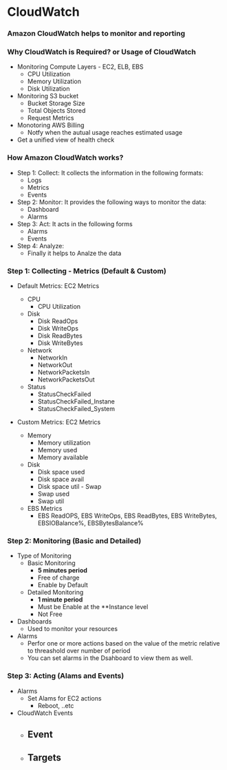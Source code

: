 # CloudWatch

### Amazon CloudWatch helps to monitor and reporting

### Why CloudWatch is Required? or Usage of CloudWatch
  * Monitoring Compute Layers - EC2, ELB, EBS
      - CPU Utilization
      - Memory Utilization
      - Disk Utilization
  * Monitoring S3 bucket
      - Bucket Storage Size
      - Total Objects Stored
      - Request Metrics
  * Monotoring AWS Billing
      - Notfy when the autual usage reaches estimated usage
  * Get a unified view of health check
      
### How Amazon CloudWatch works?
   - Step 1: Collect: It collects the information in the following formats:
        - Logs
        - Metrics
        - Events
   - Step 2: Monitor: It provides the following ways to monitor the data:
        - Dashboard
        - Alarms
   - Step 3: Act: It acts in the following forms
        - Alarms
        - Events
   - Step 4: Analyze: 
       - Finally it helps to Analze the data

### Step 1: Collecting - Metrics (Default & Custom)
  - Default Metrics: EC2 Metrics
      - CPU
          - CPU Utilization
      - Disk
          - Disk ReadOps
          - Disk WriteOps
          - Disk ReadBytes
          - Disk WriteBytes
      - Network
          - NetworkIn
          - NetworkOut
          - NetworkPacketsIn
          - NetworkPacketsOut
      - Status
          - StatusCheckFailed
          - StatusCheckFailed_Instane
          - StatusCheckFailed_System
          
 - Custom Metrics: EC2 Metrics
      - Memory
          - Memory utilization
          - Memory used
          - Memory available
      - Disk
          - Disk space used
          - Disk space avail
          - Disk space util
       - Swap
          - Swap used
          - Swap util
   - EBS Metrics 
        - EBS ReadOPS, EBS WriteOps, EBS ReadBytes, EBS WriteBytes, EBSIOBalance%, EBSBytesBalance%
        
### Step 2: Monitoring (Basic and Detailed)
   - Type of Monitoring
       - Basic Monitoring
         - **5 minutes period**
         - Free of charge
         - Enable by Default
      - Detailed Monitoring
        - **1 minute period**
        - Must be Enable at the **Instance level
        - Not Free
   - Dashboards
      - Used to monitor your resources
   - Alarms
      - Perfor one or more actions based on the value of the metric relative to threashold over number of period
      - You can set alarms in the Dsahboard to view them as well. 

### Step 3: Acting (Alams and Events)
  - Alarms
     - Set Alams for EC2 actions
        - Reboot, ..etc
  - CloudWatch Events
     - Event 
       - 
     - Targets
        - 
   
       
      
